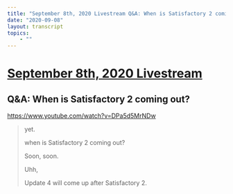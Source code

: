 ```yaml
---
title: "September 8th, 2020 Livestream Q&A: When is Satisfactory 2 coming out?"
date: "2020-09-08"
layout: transcript
topics:
    - ""
---
```

# [September 8th, 2020 Livestream](../2020-09-08.md)
## Q&A: When is Satisfactory 2 coming out?
https://www.youtube.com/watch?v=DPa5d5MrNDw
> yet.
> 
> when is Satisfactory 2 coming out?
> 
> Soon, soon.
> 
> Uhh, 
> 
> Update 4 will come up after Satisfactory 2.
> 

